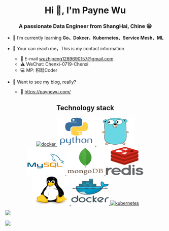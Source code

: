 <h1 align="center">Hi 👋, I'm Payne Wu</h1>

<h3 align="center">A passionate Data Engineer from ShangHai, Chine 😁</h3>

- 🌱 I’m currently learning **Go、Dokcer、Kubernetes、Service Mesh、ML**
- 🌲 Your can reach me，This is my contact information
  - 📧  E-mail wuzhipeng1289690157@gmail.com
  - ⚠️  WeChat: Chenxi-0719-Chenxi
  - 💻  MP: 积跬Coder
 
- 🤔  Want to see my blog, really? 
  - 📖  https://paynewu.com/


<h2 align="center"> Technology stack </h2>
<div align="center">
    <div>
        <a href="https://git-scm.com/" target="_blank">
            <img src="https://www.vectorlogo.zone/logos/git-scm/git-scm-icon.svg"
                 alt="docker" width="120" height="90"/>
        </a>
        <a href="https://www.python.org/" target="_blank">
            <img src="https://raw.githubusercontent.com/devicons/devicon/master/icons/python/python-original-wordmark.svg"
                 alt="python" width="120" height="90"/>
        </a>
        <a href="https://golang.google.cn/" target="_blank"> 
          <img src="https://raw.githubusercontent.com/devicons/devicon/master/icons/go/go-original.svg"
               alt="go" width="120" height="90"/>
        </a>
    </div>
    <div>
        <a href="https://www.mysql.com/" target="_blank">
            <img src="https://raw.githubusercontent.com/devicons/devicon/master/icons/mysql/mysql-original-wordmark.svg"
                 alt="mysql" width="120" height="90"/>
        </a>
        <a href="https://www.mongodb.com/" target="_blank">
            <img src="https://raw.githubusercontent.com/devicons/devicon/master/icons/mongodb/mongodb-original-wordmark.svg"
                 alt="mongodb" width="120" height="90"/>
        </a>
        <a href="https://redis.io/" target="_blank">
            <img src="https://raw.githubusercontent.com/devicons/devicon/master/icons/redis/redis-original-wordmark.svg"
                 alt="redis" width="120" height="90"/>
        </a>
    </div>
    <div>
        <a href="https://www.linux.org/" target="_blank">
            <img src="https://raw.githubusercontent.com/devicons/devicon/master/icons/linux/linux-original.svg"
                 alt="linux" width="120" height="90"/>
        </a>
        <a href="https://www.docker.com/" target="_blank">
            <img src="https://raw.githubusercontent.com/devicons/devicon/master/icons/docker/docker-original-wordmark.svg"
                 alt="docker" width="120" height="90"/>
        </a>
        <a href="https://kubernetes.io" target="_blank">
            <img src="https://www.vectorlogo.zone/logos/kubernetes/kubernetes-icon.svg"
                 alt="kubernetes" width="120" height="90"/>
        </a>
    </div>
</div>


<p align="left">
  <img src ="https://github-readme-stats.vercel.app/api?username=payne-wu&show_icons=true&theme=radical">
</p>

<p> 
  <a href="https://github.com/ryo-ma/github-profile-trophy">
    <img src="https://github-profile-trophy.vercel.app/?username=payne-wu&margin-w=21&margin-h=9"/>
  </a>
</p>
